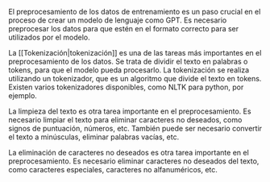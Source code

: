 El preprocesamiento de los datos de entrenamiento es un paso crucial en el proceso de crear un modelo de lenguaje como GPT. Es necesario preprocesar los datos para que estén en el formato correcto para ser utilizados por el modelo.

La [[Tokenización|tokenización]] es una de las tareas más importantes en el preprocesamiento de los datos. Se trata de dividir el texto en palabras o tokens, para que el modelo pueda procesarlo. La tokenización se realiza utilizando un tokenizador, que es un algoritmo que divide el texto en tokens. Existen varios tokenizadores disponibles, como NLTK para python, por ejemplo.

La limpieza del texto es otra tarea importante en el preprocesamiento. Es necesario limpiar el texto para eliminar caracteres no deseados, como signos de puntuación, números, etc. También puede ser necesario convertir el texto a minúsculas, eliminar palabras vacías, etc.

La eliminación de caracteres no deseados es otra tarea importante en el preprocesamiento. Es necesario eliminar caracteres no deseados del texto, como caracteres especiales, caracteres no alfanuméricos, etc.